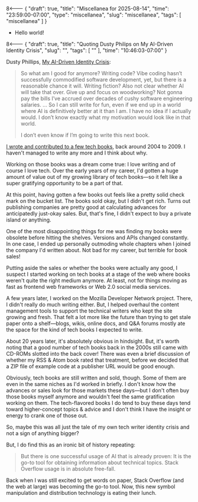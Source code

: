 8<--- { "draft": true, "title": "Miscellanea for 2025-08-14", "time": "23:59:00-07:00", "type": "miscellanea", "slug": "miscellanea", "tags": [ "miscellanea" ] }

- Hello world!

8<--- { "draft": true, "title": "Quoting Dusty Philips on My AI-Driven Identity Crisis", "slug": "", "tags": [ "" ], "time": "10:46:03-07:00" }

Dusty Phillips, [My AI-Driven Identity Crisis](https://dusty.phillips.codes/2025/06/08/my-ai-driven-identity-crisis/):

> So what am I good for anymore? Writing code? Vibe coding hasn’t successfully commodified software development, yet, but there is a reasonable chance it will. Writing fiction? Also not clear whether AI will take that over. Give up and focus on woodworking? Not gonna pay the bills I’ve accrued over decades of cushy software engineering salaries.
> ...
> So I can still write for fun, even if we end up in a world where AI is definitively better at it than I am. I have no idea if I actually would. I don’t know exactly what my motivation would look like in that world.
>
> I don’t even know if I’m going to write this next book.

[I wrote and contributed to a few tech books](https://www.amazon.com/stores/Leslie-M.-Orchard/author/B001JS692K), back around 2004 to 2009. I haven't managed to write any more and I think about why.

Working on those books was a dream come true: I love writing and of course I love tech. Over the early years of my career, I'd gotten a huge amount of value out of my growing library of tech books—so it felt like a super gratifying opportunity to be a part of that.

At this point, having gotten a few books out feels like a pretty solid check mark on the bucket list. The books sold okay, but I didn't get rich. Turns out publishing companies are pretty good at calculating advances for anticipatedly just-okay sales. But, that's fine, I didn't expect to buy a private island or anything.

One of the most disappointing things for me was finding my books were obsolete before hitting the shelves. Versions and APIs changed constantly. In one case, I ended up personally outmoding whole chapters when I joined the company I'd written about. Not bad for my career, but terrible for book sales!

Putting aside the sales or whether the books were actually any good, I suspect I started working on tech books at a stage of the web where books weren't quite the right medium anymore. At least, not for things moving as fast as frontend web frameworks or Web 2.0 social media services.

A few years later, I worked on the Mozilla Developer Network project. There, I didn't really do much writing either. But, I helped overhaul the content management tools to support the technical writers who kept the site growing and fresh. That felt a lot more like the future than trying to get stale paper onto a shelf—blogs, wikis, online docs, and Q&A forums mostly ate the space for the kind of tech books I expected to write.

About 20 years later, it's absolutely obvious in hindsight. But, it's worth noting that a good number of tech books back in the 2000s still came with CD-ROMs slotted into the back cover! There was even a brief discussion of whether my RSS & Atom book rated that treatment, before we decided that a ZIP file of example code at a publisher URL would be good enough.

Obviously, tech books are still written and sold, though. Some of them are even in the same niches as I'd worked in briefly. I don't know how the advances or sales look for those markets these days—but I don't often buy those books myself anymore and wouldn't feel the same gratification working on them. The tech-flavored books I do tend to buy these days tend toward higher-concept topics & advice and I don't think I have the insight or energy to crank one of those out.

So, maybe this was all just the tale of my own tech writer identity crisis and not a sign of anything bigger? 

But, I do find this as an ironic bit of history repeating:

> But there is one successful usage of AI that is already proven: It is the go-to tool for obtaining information about technical topics. Stack Overflow usage is in absolute free-fall.

Back when I was still excited to get words on paper, Stack Overflow (and the web at large) was becoming the go-to tool. Now, this new symbol manipulation and distribution technology is eating their lunch.


